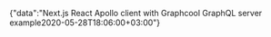 {"data":"Next.js React Apollo client with Graphcool GraphQL server example2020-05-28T18:06:00+03:00"}
